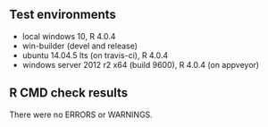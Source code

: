 ## Test environments

* local windows 10, R 4.0.4
* win-builder (devel and release)
* ubuntu 14.04.5 lts (on travis-ci), R 4.0.4
* windows server 2012 r2 x64 (build 9600), R 4.0.4 (on appveyor)

## R CMD check results

There were no ERRORS or WARNINGS.


